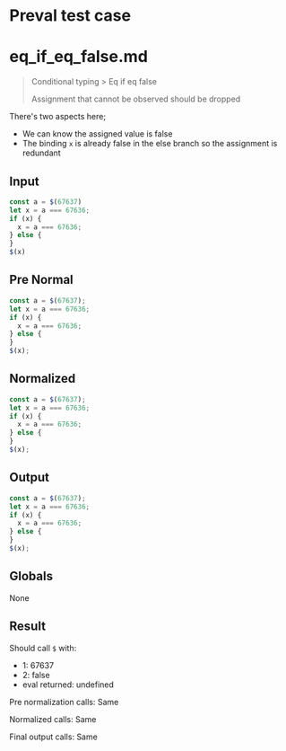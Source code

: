 # Preval test case

# eq_if_eq_false.md

> Conditional typing > Eq if eq false
>
> Assignment that cannot be observed should be dropped

There's two aspects here;
- We can know the assigned value is false
- The binding `x` is already false in the else branch so the assignment is redundant

## Input

`````js filename=intro
const a = $(67637)
let x = a === 67636;
if (x) {
  x = a === 67636;
} else {
}
$(x)
`````

## Pre Normal

`````js filename=intro
const a = $(67637);
let x = a === 67636;
if (x) {
  x = a === 67636;
} else {
}
$(x);
`````

## Normalized

`````js filename=intro
const a = $(67637);
let x = a === 67636;
if (x) {
  x = a === 67636;
} else {
}
$(x);
`````

## Output

`````js filename=intro
const a = $(67637);
let x = a === 67636;
if (x) {
  x = a === 67636;
} else {
}
$(x);
`````

## Globals

None

## Result

Should call `$` with:
 - 1: 67637
 - 2: false
 - eval returned: undefined

Pre normalization calls: Same

Normalized calls: Same

Final output calls: Same
